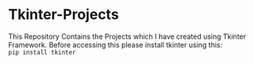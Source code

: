 # Tkinter-Projects
This Repository Contains the Projects which I have created using Tkinter Framework.
Before accessing this please install tkinter using this:
<br>
```pip install tkinter```
